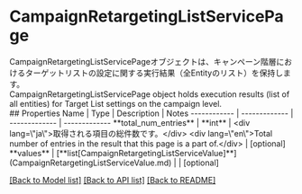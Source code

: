 # CampaignRetargetingListServicePage

<div lang=\"ja\">CampaignRetargetingListServicePageオブジェクトは、キャンペーン階層におけるターゲットリストの設定に関する実行結果（全Entityのリスト）を保持します。</div> <div lang=\"en\">CampaignRetargetingListServicePage  object holds execution results (list of all entities) for Target List settings on the campaign level.</div> 
## Properties
Name | Type | Description | Notes
------------ | ------------- | ------------- | -------------
**total_num_entries** | **int** | &lt;div lang&#x3D;\&quot;ja\&quot;&gt;取得される項目の総件数です。&lt;/div&gt; &lt;div lang&#x3D;\&quot;en\&quot;&gt;Total number of entries in the result that this page is a part of.&lt;/div&gt;  | [optional] 
**values** | [**list[CampaignRetargetingListServiceValue]**](CampaignRetargetingListServiceValue.md) |  | [optional] 

[[Back to Model list]](../README.md#documentation-for-models) [[Back to API list]](../README.md#documentation-for-api-endpoints) [[Back to README]](../README.md)


